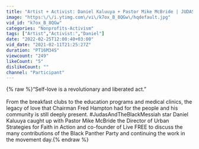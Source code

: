 ```yaml
---
title: "Artist + Activist: Daniel Kaluuya + Pastor Mike McBride | JUDAS AND THE BLACK MESSIAH"
image: "https:\/\/i.ytimg.com\/vi\/k7ox_B_8QGw\/hqdefault.jpg"
vid_id: "k7ox_B_8QGw"
categories: "Nonprofits-Activism"
tags: ["Artist","Activist:","Daniel"]
date: "2022-02-25T12:00:40+03:00"
vid_date: "2021-02-11T21:25:27Z"
duration: "PT16M34S"
viewcount: "249"
likeCount: "5"
dislikeCount: ""
channel: "Participant"
---
```

{% raw %}“Self-love is a revolutionary and liberated act.”<br /><br />From the breakfast clubs to the education programs and medical clinics, the legacy of love that Chairman Fred Hampton had for the people and his community is still deeply present. #JudasAndTheBlackMessiah star Daniel Kaluuya caught up with Pastor Mike McBride the Director of Urban Strategies for Faith in Action and co-founder of Live FREE to discuss the many contributions of the Black Panther Party and continuing the work in the movement day.{% endraw %}
